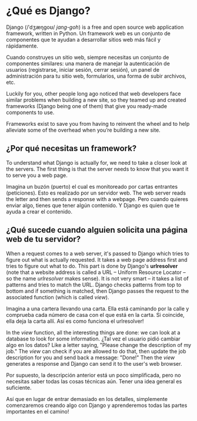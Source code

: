 # ¿Qué es Django?

Django (/ˈdʒæŋɡoʊ/ *jang-goh*) is a free and open source web application framework, written in Python. Un framework web es un conjunto de componentes que te ayudan a desarrollar sitios web más fácil y rápidamente.

Cuando construyes un sitio web, siempre necesitas un conjunto de componentes similares: una manera de manejar la autenticación de usuarios (registrarse, iniciar sesión, cerrar sesión), un panel de administración para tu sitio web, formularios, una forma de subir archivos, etc.

Luckily for you, other people long ago noticed that web developers face similar problems when building a new site, so they teamed up and created frameworks (Django being one of them) that give you ready-made components to use.

Frameworks exist to save you from having to reinvent the wheel and to help alleviate some of the overhead when you’re building a new site.

## ¿Por qué necesitas un framework?

To understand what Django is actually for, we need to take a closer look at the servers. The first thing is that the server needs to know that you want it to serve you a web page.

Imagina un buzón (puerto) el cual es monitoreado por cartas entrantes (peticiones). Esto es realizado por un servidor web. The web server reads the letter and then sends a response with a webpage. Pero cuando quieres enviar algo, tienes que tener algún contenido. Y Django es quien que te ayuda a crear el contenido.

## ¿Qué sucede cuando alguien solicita una página web de tu servidor?

When a request comes to a web server, it's passed to Django which tries to figure out what is actually requested. It takes a web page address first and tries to figure out what to do. This part is done by Django's **urlresolver** (note that a website address is called a URL – Uniform Resource Locator – so the name *urlresolver* makes sense). It is not very smart – it takes a list of patterns and tries to match the URL. Django checks patterns from top to bottom and if something is matched, then Django passes the request to the associated function (which is called *view*).

Imagina a una cartera llevando una carta. Ella está caminando por la calle y comprueba cada número de casa con el que está en la carta. Si coincide, ella deja la carta allí. Así es como funciona el urlresolver!

In the *view* function, all the interesting things are done: we can look at a database to look for some information. ¿Tal vez el usuario pidió cambiar algo en los datos? Like a letter saying, "Please change the description of my job." The *view* can check if you are allowed to do that, then update the job description for you and send back a message: "Done!" Then the *view* generates a response and Django can send it to the user's web browser.

Por supuesto, la descripción anterior está un poco simplificada, pero no necesitas saber todas las cosas técnicas aún. Tener una idea general es suficiente.

Así que en lugar de entrar demasiado en los detalles, simplemente comenzaremos creando algo con Django y aprenderemos todas las partes importantes en el camino!